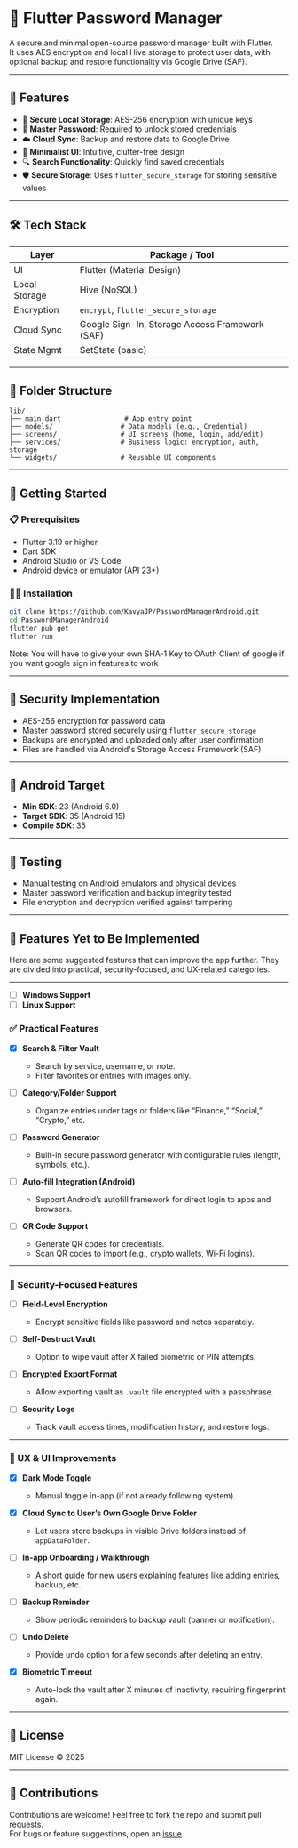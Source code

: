 # 🔐 Flutter Password Manager

A secure and minimal open-source password manager built with Flutter.  
It uses AES encryption and local Hive storage to protect user data, with optional backup and restore functionality via Google Drive (SAF).

---

## 📲 Features

- 🔐 **Secure Local Storage**: AES-256 encryption with unique keys
- 🔑 **Master Password**: Required to unlock stored credentials
- ☁️ **Cloud Sync**: Backup and restore data to Google Drive
- 🧠 **Minimalist UI**: Intuitive, clutter-free design
- 🔍 **Search Functionality**: Quickly find saved credentials
- 🛡️ **Secure Storage**: Uses `flutter_secure_storage` for storing sensitive values

---

## 🛠️ Tech Stack

| Layer        | Package / Tool                                             |
| ------------ | ---------------------------------------------------------- |
| UI           | Flutter (Material Design)                                  |
| Local Storage| Hive (NoSQL)                                               |
| Encryption   | `encrypt`, `flutter_secure_storage`                        |
| Cloud Sync   | Google Sign-In, Storage Access Framework (SAF)             |
| State Mgmt   | SetState (basic)                                           |

---

## 📂 Folder Structure

```
lib/
├── main.dart                # App entry point
├── models/                 # Data models (e.g., Credential)
├── screens/                # UI screens (home, login, add/edit)
├── services/               # Business logic: encryption, auth, storage
└── widgets/                # Reusable UI components
```

---

## 🚀 Getting Started

### 📋 Prerequisites

- Flutter 3.19 or higher
- Dart SDK
- Android Studio or VS Code
- Android device or emulator (API 23+)

### 🧑‍💻 Installation

```bash
git clone https://github.com/KavyaJP/PasswordManagerAndroid.git
cd PasswordManagerAndroid
flutter pub get
flutter run
```

Note: You will have to give your own SHA-1 Key to OAuth Client of google if you want google sign in features to work

---

## 🔐 Security Implementation

- AES-256 encryption for password data
- Master password stored securely using `flutter_secure_storage`
- Backups are encrypted and uploaded only after user confirmation
- Files are handled via Android's Storage Access Framework (SAF)

---

## 📱 Android Target

- **Min SDK**: 23 (Android 6.0)
- **Target SDK**: 35 (Android 15)
- **Compile SDK**: 35

---

## 🧪 Testing

- Manual testing on Android emulators and physical devices
- Master password verification and backup integrity tested
- File encryption and decryption verified against tampering

---

## 🔧 Features Yet to Be Implemented

Here are some suggested features that can improve the app further. They are divided into practical, security-focused, and UX-related categories.

---

- [ ] **Windows Support**
- [ ] **Linux Support**

### ✅ Practical Features

- [x] **Search & Filter Vault**
   - Search by service, username, or note.
   - Filter favorites or entries with images only.

- [ ] **Category/Folder Support**
   - Organize entries under tags or folders like “Finance,” “Social,” “Crypto,” etc.

- [ ] **Password Generator**
   - Built-in secure password generator with configurable rules (length, symbols, etc.).

- [ ] **Auto-fill Integration (Android)**
   - Support Android’s autofill framework for direct login to apps and browsers.

- [ ] **QR Code Support**
   - Generate QR codes for credentials.
   - Scan QR codes to import (e.g., crypto wallets, Wi-Fi logins).

---

### 🔐 Security-Focused Features

- [ ] **Field-Level Encryption**
   - Encrypt sensitive fields like password and notes separately.

- [ ] **Self-Destruct Vault**
   - Option to wipe vault after X failed biometric or PIN attempts.

- [ ] **Encrypted Export Format**
   - Allow exporting vault as `.vault` file encrypted with a passphrase.

- [ ] **Security Logs**
   - Track vault access times, modification history, and restore logs.

---

### 🌟 UX & UI Improvements

- [x] **Dark Mode Toggle**
   - Manual toggle in-app (if not already following system).

- [x] **Cloud Sync to User’s Own Google Drive Folder**
   - Let users store backups in visible Drive folders instead of `appDataFolder`.

- [ ] **In-app Onboarding / Walkthrough**
   - A short guide for new users explaining features like adding entries, backup, etc.

- [ ] **Backup Reminder**
   - Show periodic reminders to backup vault (banner or notification).

- [ ] **Undo Delete**
   - Provide undo option for a few seconds after deleting an entry.

- [x] **Biometric Timeout**
   - Auto-lock the vault after X minutes of inactivity, requiring fingerprint again.

---

## 📜 License

MIT License © 2025

---

## 🙌 Contributions

Contributions are welcome! Feel free to fork the repo and submit pull requests.  
For bugs or feature suggestions, open an [issue](https://github.com/KavyaJP/PasswordManagerAndroid/issues).